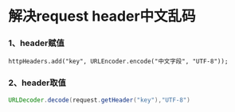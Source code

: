 # 解决request header中文乱码

### 1、header赋值

```
httpHeaders.add("key", URLEncoder.encode("中文字段", "UTF-8"));
```

### 2、header取值

```java
URLDecoder.decode(request.getHeader("key"),"UTF-8")
```
